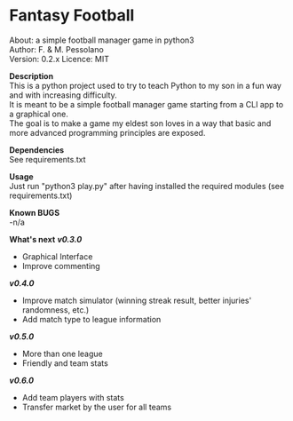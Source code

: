 # Fantasy Football  
About:      a simple football manager game in python3  
Author:     F. & M. Pessolano  
Version:    0.2.x
Licence:    MIT  

**Description**  
This is a python project used to try to teach Python to my son in a fun way and with increasing difficulty.  
It is meant to be a simple football manager game starting from a CLI app to a graphical one.  
The goal is to make a game my eldest son loves in a way that basic and more advanced programming principles are exposed.  

**Dependencies**  
See requirements.txt  

**Usage**  
Just run "python3 play.py" after having installed the required modules (see requirements.txt)  

**Known BUGS**  
 -n/a  

**What's next**
***v0.3.0***
 - Graphical Interface  
 - Improve commenting  

***v0.4.0***
 - Improve match simulator (winning streak result, better injuries' randomness, etc.)  
 - Add match type to league information  

***v0.5.0***
 - More than one league  
 - Friendly and team stats  

***v0.6.0***
 - Add team players with stats  
 - Transfer market by the user for all teams  





